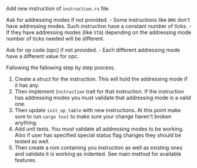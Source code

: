 Add new instruction of `instruction.rs` file.

Ask for addressing modes if not provided.
    - Some instructions like `BRK` don't have addressing modes. Such instruction have a constant number of ticks.
    - If they have addressing modes (like `STA`) depending on the addressing mode number of ticks needed will be different.

Ask for op code (opc) if not provided.
    - Each different addressing mode have a different value for opc.

Fallowing the fallowing step by step process.
1. Create a struct for the instruction. This will hold the addressing mode if it has any.
2. Then implement `Instruction` trait for that instruction. If the instruction has addressing modes you must validate that addressing mode is a valid one.
3. Then update `init_op_table` with new instructions. At this point make sure to run `cargo test` to make sure your change haven't broken anything.
4. Add unit tests. You must validate all addressing modes to be working. Also if user has specified special status flag changes they should be tested as well.
5. Then create a rom containing you instruction as well as existing ones and validate it is working as indented. See main method for available features.

